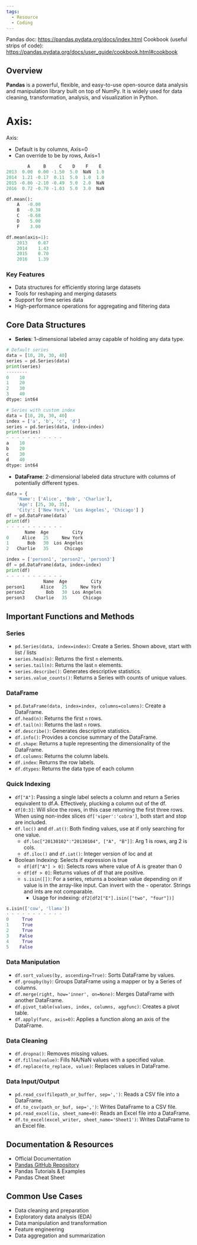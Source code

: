 ```yaml
---
tags:
  - Resource
  - Coding
---
```


Pandas doc: https://pandas.pydata.org/docs/index.html
Cookbook (useful strips of code): https://pandas.pydata.org/docs/user_guide/cookbook.html#cookbook 


## Overview
**Pandas** is a powerful, flexible, and easy-to-use open-source data analysis and manipulation library built on top of NumPy. It is widely used for data cleaning, transformation, analysis, and visualization in Python.


# Axis:
Axis:
- Default is by columns, Axis=0
- Can override to be by rows, Axis=1
```python
		A     B     C    D    F    E
2013  0.00  0.00 -1.50  5.0  NaN  1.0
2014  1.21 -0.17  0.11  5.0  1.0  1.0
2015 -0.86 -2.10 -0.49  5.0  2.0  NaN
2016  0.72 -0.70 -1.03  5.0  3.0  NaN

df.mean():
	A   -0.00
	B   -0.38
	C   -0.68
	D    5.00
	F    3.00

df.mean(axis=1):
	2013    0.87
	2014    1.43
	2015    0.70
	2016    1.39
```

### Key Features
- Data structures for efficiently storing large datasets
- Tools for reshaping and merging datasets
- Support for time series data
- High-performance operations for aggregating and filtering data

## Core Data Structures
- **Series**: 1-dimensional labeled array capable of holding any data type.
```python
# Default series
data = [10, 20, 30, 40]
series = pd.Series(data)
print(series)
--------
0    10
1    20
2    30
3    40
dtype: int64
```
```python
# Series with custom index
data = [10, 20, 30, 40]
index = ['a', 'b', 'c', 'd']
series = pd.Series(data, index=index)
print(series)
- - - - - - - - - - -
a    10
b    20
c    30
d    40
dtype: int64
```

- **DataFrame**: 2-dimensional labeled data structure with columns of potentially different types.
```python
data = { 
	'Name': ['Alice', 'Bob', 'Charlie'], 
	'Age': [25, 30, 35], 
	'City': ['New York', 'Los Angeles', 'Chicago'] } 
df = pd.DataFrame(data)
print(df)
- - - - - - - - - - -
       Name  Age         City
0     Alice   25     New York
1       Bob   30  Los Angeles
2   Charlie   35      Chicago
```
```python
index = ['person1', 'person2', 'person3'] 
df = pd.DataFrame(data, index=index)
print(df)
- - - - - - - - - - -
              Name  Age         City
person1      Alice   25     New York
person2        Bob   30  Los Angeles
person3    Charlie   35      Chicago
```

## Important Functions and Methods

### Series

- `pd.Series(data, index=index)`: Create a Series. Shown above, start with list / lists
- `series.head(n)`: Returns the first `n` elements.
- `series.tail(n)`: Returns the last `n` elements.
- `series.describe()`: Generates descriptive statistics.
- `series.value_counts()`: Returns a Series with counts of unique values.

### DataFrame

- `pd.DataFrame(data, index=index, columns=columns)`: Create a DataFrame.
- `df.head(n)`: Returns the first `n` rows.
- `df.tail(n)`: Returns the last `n` rows.
- `df.describe()`: Generates descriptive statistics.
- `df.info()`: Provides a concise summary of the DataFrame.
- `df.shape`: Returns a tuple representing the dimensionality of the DataFrame.
- `df.columns`: Returns the column labels.
- `df.index`: Returns the row labels.
- `df.dtypes`: Returns the data type of each column


### Quick Indexing
- `df["A"]`: Passing a single label selects a column and return a Series equivalent to df.A. Effectively, plucking a column out of the df. 
- `df[0:3]`: Will slice the rows, in this case returning the first three rows. When using non-index slices `df['viper':'cobra']`, both start and stop are included. 
- `df.loc()` and `df.at()`: Both finding values, use at if only searching for one value.
	- `df.loc["20130102":"20130104", ["A", "B"]]`: Arg 1 is rows, arg 2 is cols. 
	- `df.iloc()` and `df.iat()`: Integer version of loc and at
- Boolean Indexing: Selects if expression is true
	- `df[df["A"] > 0]`: Selects rows where value of A is greater than 0
	- `df[df > 0]`: Returns values of df that are positive.
	- `s.isin([])`: For a series, returns a boolean value depending on if value is in the array-like input. Can invert with the `~` operator. Strings and ints are not comparable. 
		- Usage for indexing: `df2[df2["E"].isin(["two", "four"])]`
```python
s.isin(['cow', 'llama'])
- - - - - - - - - - - 
0     True
1     True
2     True
3    False
4     True
5    False
```

### Data Manipulation

- `df.sort_values(by, ascending=True)`: Sorts DataFrame by values.
- `df.groupby(by)`: Groups DataFrame using a mapper or by a Series of columns.
- `df.merge(right, how='inner', on=None)`: Merges DataFrame with another DataFrame.
- `df.pivot_table(values, index, columns, aggfunc)`: Creates a pivot table.
- `df.apply(func, axis=0)`: Applies a function along an axis of the DataFrame.

### Data Cleaning

- `df.dropna()`: Removes missing values.
- `df.fillna(value)`: Fills NA/NaN values with a specified value.
- `df.replace(to_replace, value)`: Replaces values in DataFrame.

### Data Input/Output

- `pd.read_csv(filepath_or_buffer, sep=',')`: Reads a CSV file into a DataFrame.
- `df.to_csv(path_or_buf, sep=',')`: Writes DataFrame to a CSV file.
- `pd.read_excel(io, sheet_name=0)`: Reads an Excel file into a DataFrame.
- `df.to_excel(excel_writer, sheet_name='Sheet1')`: Writes DataFrame to an Excel file.

## Documentation & Resources

- Official Documentation
- [Pandas GitHub Repository](https://github.com/pandas-dev/pandas)
- Pandas Tutorials & Examples
- Pandas Cheat Sheet

## Common Use Cases

- Data cleaning and preparation
- Exploratory data analysis (EDA)
- Data manipulation and transformation
- Feature engineering
- Data aggregation and summarization
